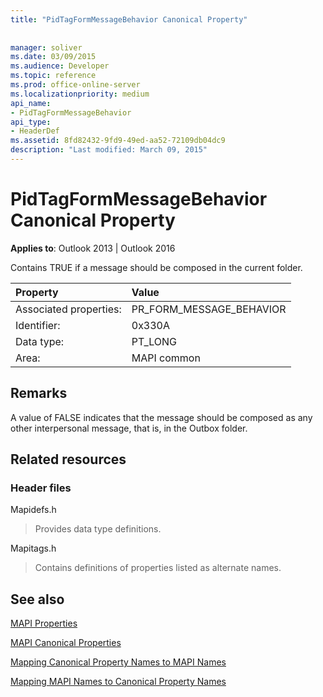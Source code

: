 ```yaml
---
title: "PidTagFormMessageBehavior Canonical Property"
 
 
manager: soliver
ms.date: 03/09/2015
ms.audience: Developer
ms.topic: reference
ms.prod: office-online-server
ms.localizationpriority: medium
api_name:
- PidTagFormMessageBehavior
api_type:
- HeaderDef
ms.assetid: 8fd82432-9fd9-49ed-aa52-72109db04dc9
description: "Last modified: March 09, 2015"
---
```


# PidTagFormMessageBehavior Canonical Property

  
  
**Applies to**: Outlook 2013 | Outlook 2016 
  
Contains TRUE if a message should be composed in the current folder. 
  
|Property|Value|
|:-----|:-----|
|Associated properties:  <br/> |PR_FORM_MESSAGE_BEHAVIOR  <br/> |
|Identifier:  <br/> |0x330A  <br/> |
|Data type:  <br/> |PT_LONG  <br/> |
|Area:  <br/> |MAPI common  <br/> |
   
## Remarks

A value of FALSE indicates that the message should be composed as any other interpersonal message, that is, in the Outbox folder. 
  
## Related resources

### Header files

Mapidefs.h
  
> Provides data type definitions.
    
Mapitags.h
  
> Contains definitions of properties listed as alternate names.
    
## See also



[MAPI Properties](mapi-properties.md)
  
[MAPI Canonical Properties](mapi-canonical-properties.md)
  
[Mapping Canonical Property Names to MAPI Names](mapping-canonical-property-names-to-mapi-names.md)
  
[Mapping MAPI Names to Canonical Property Names](mapping-mapi-names-to-canonical-property-names.md)

